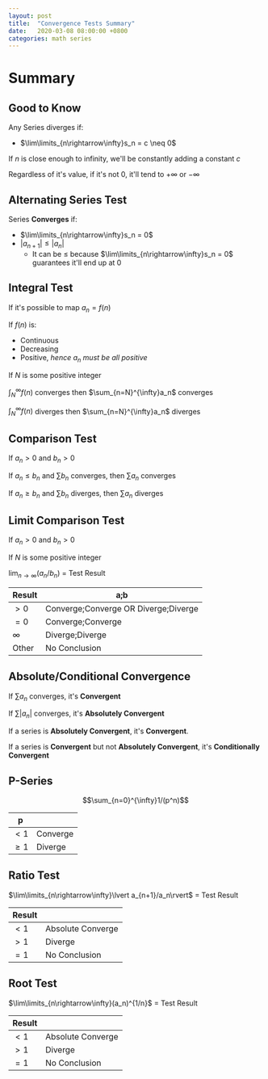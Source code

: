 ```yaml
---
layout: post
title:  "Convergence Tests Summary"
date:   2020-03-08 08:00:00 +0800
categories: math series
---
```


# Summary

## Good to Know

Any Series diverges if:
- $\lim\limits_{n\rightarrow\infty}s_n = c \neq 0$

If $n$ is close enough to infinity, we'll be constantly adding a constant $c$

Regardless of it's value, if it's not 0, it'll tend to $+\infty$ or $-\infty$

## Alternating Series Test

Series **Converges** if:
- $\lim\limits_{n\rightarrow\infty}s_n = 0$
- $\lvert a_{n+1}\rvert \leq \lvert a_{n}\rvert$
  - It can be $\leq$ because
    $\lim\limits_{n\rightarrow\infty}s_n = 0$ guarantees it'll end up at $0$

## Integral Test

If it's possible to map $a_n = f(n)$

If $f(n)$ is:
- Continuous
- Decreasing
- Positive, *hence $a_n$ must be all positive*

If $N$ is some positive integer

$\int_{N}^{\infty} f(n)$ converges then $\sum_{n=N}^{\infty}a_n$ converges

$\int_{N}^{\infty} f(n)$ diverges then $\sum_{n=N}^{\infty}a_n$ diverges

## Comparison Test

If $a_n > 0$ and $b_n > 0$ 

If $a_n \leq b_n$ and $\sum b_n$ converges, then $\sum a_n$ converges

If $a_n \geq b_n$ and $\sum b_n$ diverges, then $\sum a_n$ diverges

## Limit Comparison Test

If $a_n > 0$ and $b_n > 0$ 

If $N$ is some positive integer

$\lim_{n\rightarrow\infty}(a_n/b_n)$ = Test Result

|Result|a;b|
|-|-|
|$> 0$|Converge;Converge OR Diverge;Diverge|
|$= 0$|Converge;Converge|
|$\infty$|Diverge;Diverge|
|Other|No Conclusion|

## Absolute/Conditional Convergence

If $\sum a_n$ converges, it's **Convergent**

If $\sum\lvert a_n\rvert$ converges, it's **Absolutely Convergent**

If a series is **Absolutely Convergent**, it's **Convergent**.

If a series is **Convergent** but not **Absolutely Convergent**, it's **Conditionally Convergent**

## P-Series

$$\sum_{n=0}^{\infty}1/(p^n)$$

|p||
|-|-|
|$< 1$|Converge|
|$\geq 1$|Diverge|

## Ratio Test

$\lim\limits_{n\rightarrow\infty}\lvert a_{n+1}/a_n\rvert$ = Test Result

|Result||
|-|-|
|$< 1$|Absolute Converge|
|$> 1$|Diverge|
|$= 1$|No Conclusion|

## Root Test

$\lim\limits_{n\rightarrow\infty}(a_n)^{1/n}$ = Test Result

|Result||
|-|-|
|$< 1$|Absolute Converge|
|$> 1$|Diverge|
|$= 1$|No Conclusion|

